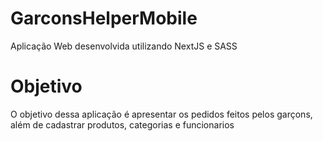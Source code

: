 # GarconsHelperMobile

Aplicação Web desenvolvida utilizando NextJS e SASS

# Objetivo

O objetivo dessa aplicação é apresentar os pedidos feitos pelos garçons, além de cadastrar produtos, categorias e funcionarios 
